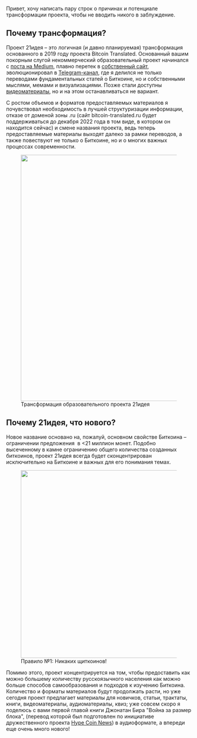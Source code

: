 

Привет, хочу написать пару строк о причинах и потенциале трансформации проекта, чтобы не вводить никого в заблуждение.

<h2 id="%D0%BF%D0%BE%D1%87%D0%B5%D0%BC%D1%83-%D1%82%D1%80%D0%B0%D0%BD%D1%81%D1%84%D0%BE%D1%80%D0%BC%D0%B0%D1%86%D0%B8%D1%8F">Почему трансформация?</h2>

Проект 21идея – это логичная (и давно планируемая) трансформация основанного в 2019 году проекта Bitcoin Translated. Основанный вашим покорным слугой некоммерческий образовательный проект начинался с [поста на Medium](https://link.medium.com/zAJi4qt64lb), плавно перетек в [собственный сайт](https://bitcoin-translated.ru/), эволюционировал в [Telegram-канал](https://t.me/bitcoin_translated), где я делился не только переводами фундаментальных статей о Биткоине, но и собственными мыслями, мемами и визуализациями. Позже стали доступны [видеоматериалы](https://www.youtube.com/c/BITCOINTRANSLATED ), но и на этом останавливаться не вариант.

С ростом объемов и форматов предоставляемых материалов я почувствовал необходимость в лучшей структуризации информации, отказе от доменой зоны .ru (сайт bitcoin-translated.ru будет поддерживаться до декабря 2022 года в том виде, в котором он находится сейчас) и смене названия проекта, ведь теперь предоставляемые материалы выходят далеко за рамки переводов, а также повествуют не только о Биткоине, но и о многих важных процессах современности.

<figure class="kg-card kg-image-card kg-card-hascaption"><img alt="" class="kg-image" height="669" loading="lazy" src="https://www.21ideas.org/content/images/2021/12/21-transformation.jpg" width="500"/><figcaption>Трансформация образовательного проекта 21идея</figcaption></figure>

<h2 id="%D0%BF%D0%BE%D1%87%D0%B5%D0%BC%D1%83-21%D0%B8%D0%B4%D0%B5%D1%8F-%D1%87%D1%82%D0%BE-%D0%BD%D0%BE%D0%B2%D0%BE%D0%B3%D0%BE">Почему 21идея, что нового?</h2>

Новое название основано на, пожалуй, основном свойстве Биткоина – ограничении предложения &nbsp;в &lt;21 миллион монет. Подобно высеченному в камне ограничению общего количества созданных биткоинов, проект 21идея всегда будет сконцентрирован исключительно на Биткоине и важных для его понимания темах. 

<figure class="kg-card kg-image-card kg-card-hascaption"><img alt="" class="kg-image" height="510" loading="lazy" src="https://www.21ideas.org/content/images/2021/12/image-24.png" srcset="https://www.21ideas.org/content/images/size/w600/2021/12/image-24.png 600w, https://www.21ideas.org/content/images/2021/12/image-24.png 680w" width="680"/><figcaption>Правило №1: Никаких щиткоинов!</figcaption></figure>

Помимо этого, проект концентрируется на том, чтобы предоставить как можно большему количеству русскоязычного населения как можно больше способов самообразования и подходов к изучению Биткоина. Количество и форматы материалов будут продолжать расти, но уже сегодня проект предлагает материалы для новичков, статьи, трактаты, книги, видеоматериалы, аудиоматериалы, квиз; уже совсем скоро я поделюсь с вами первой главой книги Джонатан Бира "Война за размер блока", (перевод которой был подготовлен по инициативе дружественного проекта [Hype Coin News](https://t.me/joinchat/CANCJNTyueo1M2Uy)) в аудиоформате, а впереди еще очень много нового!